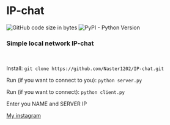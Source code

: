 # IP-chat
<img alt="GitHub code size in bytes" src="https://img.shields.io/github/languages/code-size/Naster1202/IP-chat"> <img alt="PyPI - Python Version" src="https://img.shields.io/pypi/pyversions/4">

<h3>Simple local network IP-chat</h3>
<br>
<p>Install: 
  <code>git clone https://github.com/Naster1202/IP-chat.git</code></p>
<p>Run (if you want to connect to you): <code>python server.py</code></p>
<p>Run (if you want to connect): <code>python client.py</code></p>
<p>Enter you NAME and SERVER IP</p>
  
<a href="instaagram.com">My instagram</a>
